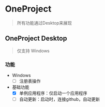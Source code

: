 # OneProject

> 所有功能通过Desktop来展现

## OneProject Desktop

> 仅支持 Windows

### 功能

- Windows
  - [ ] 注册表操作
- 基础功能
  - [x] 单例应用程序：仅启动一个应用程序
  - [ ] 自动更新：启动时，连接github，自动更新
